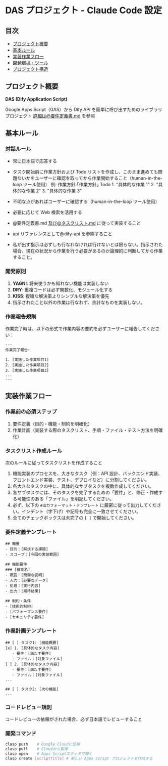 # DAS プロジェクト - Claude Code 設定

## 目次

- [プロジェクト概要](#プロジェクト概要)
- [基本ルール](#基本ルール)
- [実装作業フロー](#実装作業フロー)
- [開発環境・ツール](#開発環境ツール)
- [プロジェクト構造](#プロジェクト構造)

## プロジェクト概要

**DAS (Dify Application Script)**

Google Apps Script（GAS）から Dify API を簡単に呼び出すためのライブラリプロジェクト
詳細は@要件定義書.md を参照

## 基本ルール

### 対話ルール

- 常に日本語で応答する
- タスク開始前に作業方針および Todo リストを作成し、このまま進めても問題ないかをユーザーに確認を取ってから作業開始すること（human-in-the-loop ツール使用）
  例:
  作業方針:｢作業方針｣
  Todo 1. "具体的な作業 1" 2. "具体的な作業 2" 3. "具体的な作業 3"

- 不明な点があればユーザーに確認する（human-in-the-loop ツール使用）
- 必要に応じて Web 検索を活用する
- @要件定義書.md 及び@タスクリスト.md に従って実装すること
- api リファレンスとして@dify-api を参照すること
- 私が出す指示は必ずしも行なわなければ行けないとは限らない。指示された場合、現在の状況から作業を行う必要があるのか論理的に判断してから作業すること。

### 開発原則

1. **YAGNI**: 将来使うかも知れない機能は実装しない
2. **DRY**: 重複コードは必ず関数化、モジュール化する
3. **KISS**: 複雑な解決策よりシンプルな解決策を優先
4. 指示されたこと以外の作業は行なわず、余計なものを実装しない。

### 作業報告規則

作業完了時は、以下の形式で作業内容の要約を必ずユーザーに報告してください：

```
---
作業完了報告:

1. [実施した作業項目1]
2. [実施した作業項目2]
3. [実施した作業項目3]
...
---

```

## 実装作業フロー

### 作業前の必須ステップ

1. 要件定義（目的・機能・制約を明確化）
2. 作業計画（実装する際のタスクリスト、手順・ファイル・テスト方法を明確化）

### タスクリスト作成ルール

次のルールに従ってタスクリストを作成すること

1.  機能実装のプロセスを、大きなタスク（例：API 設計、バックエンド実装、フロントエンド実装、テスト、デプロイなど）に分割してください。
2.  各大きなタスクの中に、具体的なサブタスクを複数作成してください。
3.  各サブタスクには、そのタスクを完了するための「要件」と、修正・作成する可能性のある「ファイル」を明記してください。
4.  必ず、以下の `#出力フォーマット・テンプレート` に厳密に従って出力してください。インデント（字下げ）や記号も完全に一致させてください。
5.  全てのチェックボックスは未完了の `[ ]` で開始してください。

### 要件定義テンプレート

```
## 概要
- 目的：[解決する課題]
- スコープ：[今回の実装範囲]

## 機能要件
### [機能名]
- 概要：[簡潔な説明]
- 入力：[必要なデータ]
- 処理：[実行内容]
- 出力：[期待結果]

## 制約・条件
- [技術的制約]
- [パフォーマンス要件]
- [セキュリティ要件]
```

### 作業計画テンプレート

```
## [ ] タスク1: [機能概要]
[x] 1. [具体的なタスク内容]
   - 要件：[満たす要件]
   - ファイル：[対象ファイル]
[ ] 2. [具体的なタスク内容]
   - 要件：[満たす要件]
   - ファイル：[対象ファイル]
...

## [ ] タスク2: [次の機能]
...
```

### コードレビュー規則

コードレビューの依頼がされた場合、必ず日本語でレビューすること

### 開発コマンド

```bash
clasp push    # Google Cloudに反映
clasp pull    # Cloudから取得
clasp open    # Apps Scriptエディタで開く
clasp create [scriptTitle] # 新しい Apps Script プロジェクトを作成する
```
